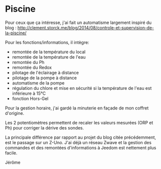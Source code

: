 # Piscine

Pour ceux que ça intéresse, j'ai fait un automatisme largement inspiré du blog :
http://clement.storck.me/blog/2014/08/controle-et-supervision-de-la-piscine/

Pour les fonctions/informations, il intègre:
- remontée de la température du local
- remontée de la température de l'eau
- remontée du Ph
- remontée du Redox
- pilotage de l'éclairage à distance
- pilotage de la pompe à distance
- automatisme de la pompe
- régulation du chlore et mise en sécurité si la température de l'eau est inférieure à 15°C
- fonction Hors-Gel

Pour la gestion horaire, j'ai gardé la minuterie en façade de mon coffret d'origine.

Les 2 potentiomètres permettent de recaler les valeurs mesurées (ORP et Ph) pour corriger la dérive des sondes.

La principale différence par rapport au projet du blog citée précédemment, est le passage sur un Z-Uno. J'ai déjà un réseau Zwave et la gestion des commandes et des remontées d'informations à Jeedom est nettement plus facile.

Jérôme
